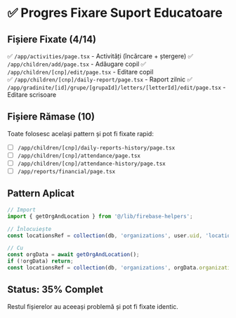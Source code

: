 # ✅ Progres Fixare Suport Educatoare

## Fișiere Fixate (4/14)

✅ `/app/activities/page.tsx` - Activități (încărcare + ștergere)
✅ `/app/children/add/page.tsx` - Adăugare copil
✅ `/app/children/[cnp]/edit/page.tsx` - Editare copil  
✅ `/app/children/[cnp]/daily-report/page.tsx` - Raport zilnic
✅ `/app/gradinite/[id]/grupe/[grupaId]/letters/[letterId]/edit/page.tsx` - Editare scrisoare

## Fișiere Rămase (10)

Toate folosesc același pattern și pot fi fixate rapid:

- [ ] `/app/children/[cnp]/daily-reports-history/page.tsx`
- [ ] `/app/children/[cnp]/attendance/page.tsx`
- [ ] `/app/children/[cnp]/attendance-history/page.tsx`
- [ ] `/app/reports/financial/page.tsx`

## Pattern Aplicat

```typescript
// Import
import { getOrgAndLocation } from '@/lib/firebase-helpers';

// Înlocuiește
const locationsRef = collection(db, 'organizations', user.uid, 'locations');

// Cu
const orgData = await getOrgAndLocation();
if (!orgData) return;
const locationsRef = collection(db, 'organizations', orgData.organizationId, 'locations');
```

## Status: 35% Complet

Restul fișierelor au aceeași problemă și pot fi fixate identic.
